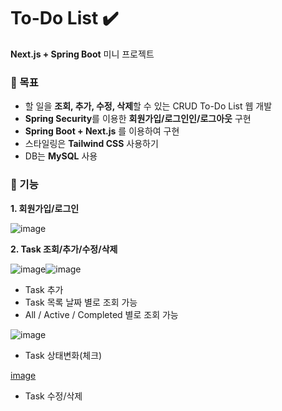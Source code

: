 # To-Do List ✔️

**Next.js + Spring Boot** 미니 프로젝트

### 🎯 목표

- 할 일을 **조회, 추가, 수정, 삭제**할 수 있는 CRUD To-Do List 웹 개발
- **Spring Security**를 이용한 **회원가입/로그인인/로그아웃** 구현
- **Spring Boot + Next.js** 를 이용하여 구현
- 스타일링은 **Tailwind CSS** 사용하기
- DB는 **MySQL** 사용

### 📱 기능

**1. 회원가입/로그인**

![image](https://github.com/user-attachments/assets/7979e348-9fc5-466c-a93e-c164262b7a8e)

**2. Task 조회/추가/수정/삭제**

![image](https://github.com/user-attachments/assets/8b9fc345-28a3-46f1-8424-cbe77cba9b5e)![image](https://github.com/user-attachments/assets/d307f2c5-9b51-4291-924c-50272c00aa66)

- Task 추가
- Task 목록 날짜 별로 조회 가능
- All / Active / Completed 별로 조회 가능

![image](https://github.com/user-attachments/assets/28bf7c4c-5913-4b72-829d-db9e3c9cd61c)

- Task 상태변화(체크)

[image](https://github.com/user-attachments/assets/9f1d8c69-b642-4097-a3a3-a0c5ee29b208)

- Task 수정/삭제
